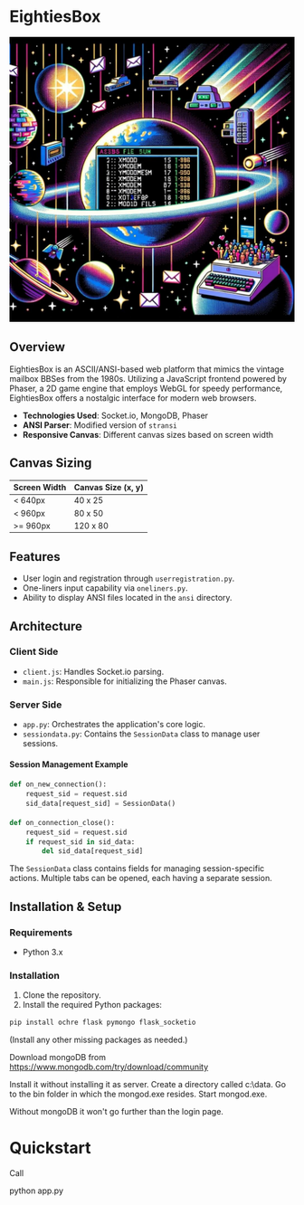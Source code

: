 # EightiesBox

![Vector image of a cosmic BBS world. Planets are shaped like vintage modems, orbiting around a central terminal sun displaying an ASCII menu. Shooting stars symbolize data transfer protocols like xmodem, ymodem, and zmodem. On one of the planets, a concert is happening where music is played from mod files, visualized as colorful waves. Floating mail envelopes connected by beams of light indicate the fido network. The space is filled with a file listing, illuminated with ANSI colors.](./docs/eightiesbox.jpeg)

## Overview

EightiesBox is an ASCII/ANSI-based web platform that mimics the vintage mailbox BBSes from the 1980s. Utilizing a JavaScript frontend powered by Phaser, a 2D game engine that employs WebGL for speedy performance, EightiesBox offers a nostalgic interface for modern web browsers.

- **Technologies Used**: Socket.io, MongoDB, Phaser
- **ANSI Parser**: Modified version of `stransi`
- **Responsive Canvas**: Different canvas sizes based on screen width

## Canvas Sizing

| Screen Width | Canvas Size (x, y) |
| ------------ | ------------------ |
| < 640px      | 40 x 25            |
| < 960px      | 80 x 50            |
| >= 960px     | 120 x 80           |

## Features

- User login and registration through `userregistration.py`.
- One-liners input capability via `oneliners.py`.
- Ability to display ANSI files located in the `ansi` directory.

## Architecture

### Client Side

- `client.js`: Handles Socket.io parsing.
- `main.js`: Responsible for initializing the Phaser canvas.

### Server Side

- `app.py`: Orchestrates the application's core logic.
- `sessiondata.py`: Contains the `SessionData` class to manage user sessions.

#### Session Management Example

```python
def on_new_connection():
    request_sid = request.sid
    sid_data[request_sid] = SessionData()

def on_connection_close():
    request_sid = request.sid
    if request_sid in sid_data:
        del sid_data[request_sid]
```

The `SessionData` class contains fields for managing session-specific actions. Multiple tabs can be opened, each having a separate session.

## Installation & Setup

### Requirements

- Python 3.x

### Installation

1. Clone the repository.
2. Install the required Python packages:

```bash
pip install ochre flask pymongo flask_socketio
```

(Install any other missing packages as needed.)

Download mongoDB from https://www.mongodb.com/try/download/community

Install it without installing it as server. Create a directory called c:\data. Go to the bin folder in which the mongod.exe resides. Start mongod.exe.

Without mongoDB it won't go further than the login page.

# Quickstart

Call

python app.py
